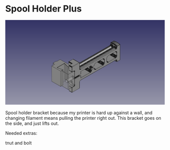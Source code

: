 # Spool Holder Plus

![Alt text](image.png?raw=true "Title")

Spool holder bracket because my printer is hard up against a wall, and  
changing filament means pulling the printer right out.
This bracket goes on the side, and just lifts out.

Needed extras:  
  
tnut and bolt

